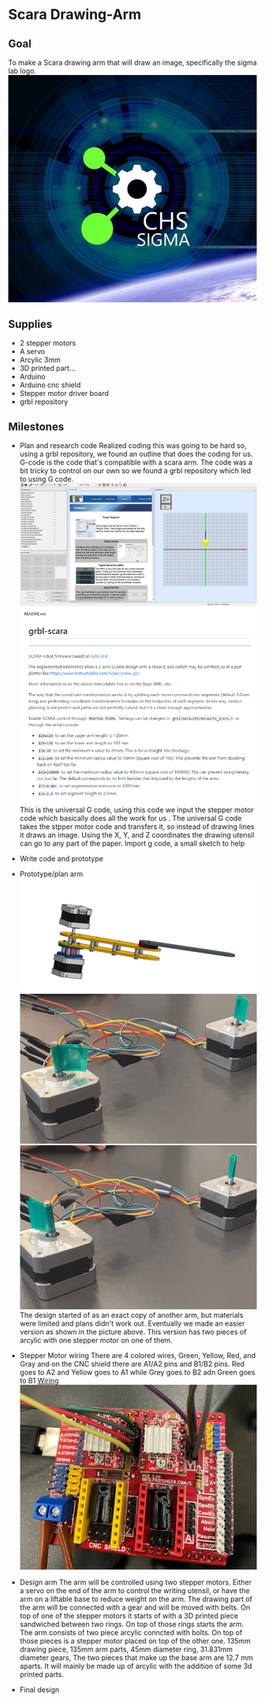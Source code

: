 # Scara Drawing-Arm

## Goal
To make a Scara drawing arm that will draw an image, specifically the sigma lab logo. ![Sigma logo](https://github.com/hgeorge82/Drawing-Arm/blob/main/images/Chs%20sigmalogo.png)

## Supplies 
- 2 stepper motors
- A servo 
- Arcylic 3mm
- 3D printed part...
- Arduino
- Arduino cnc shield
- Stepper motor driver board
- grbl repository

## Milestones
- Plan and research code
Realized coding this was going to be hard so, using a grbl repository, we found an outline that does the coding for us. G-code is the code that's compatible with a scara arm. The code was a bit tricky to control on our own so we found a grbl repository which led to using G code.![UGcode](https://github.com/hgeorge82/Drawing-Arm/blob/main/images/UGScreenshot.png) ![grbl screenshot](https://github.com/hgeorge82/Drawing-Arm/blob/main/images/grbl%20screenshot.png)
This is the universal G code, using this code we input the stepper motor code which basically does all the work for us . The universal G code takes the stpper motor code and transfers it, so instead of drawing lines it draws an image. Using the X, Y, and Z coordinates the drawing utensil can go to any part of the paper. Import g code, a small sketch to help
- Write code and prototype

- Prototype/plan arm
![Onshape link](https://github.com/hgeorge82/Drawing-Arm/blob/main/images/Assembled%203D%20arm.png) ![Gif](https://github.com/hgeorge82/Drawing-Arm/blob/main/images/SM2.gif)![Gif](https://github.com/hgeorge82/Drawing-Arm/blob/main/images/SM.gif) The design started of as an exact copy of another arm, but materials were limited and plans didn't work out. Eventually we made an easier version as shown in the picture above. This version has two pieces of arcylic with one stepper motor on one of them. 

- Stepper Motor wiring 
There are 4 colored wires, Green, Yellow, Red, and Gray and on the CNC shield there are A1/A2 pins and B1/B2 pins. Red goes to A2 and Yellow goes to A1 while Grey goes to B2 adn Green goes to B1
[Wiring](https://github.com/hgeorge82/Drawing-Arm/blob/main/images/Wiring.png)![Wiring](https://github.com/hgeorge82/Drawing-Arm/blob/main/images/Up%20close%20wiring.png)

- Design arm
The arm will be controlled using two stepper motors. Either a servo on the end of the arm to control the writing utensil, or have the arm on a liftable base to reduce weight on the arm. The drawing part of the arm will be connected with a gear and will be moved with belts. On top of one of the stepper motors it starts of with a 3D printed piece sandwiched between two rings. On top of those rings starts the arm. The arm consists of two piece arcylic conncted with bolts. On top of those pieces is a stepper motor placed on top of the other one. 135mm drawing piece, 135mm arm parts, 45mm diameter ring, 31.831mm diameter gears, The two pieces that make up the base arm are 12.7 mm aparts. It will mainly be made up of arcylic with the addition of some 3d printed parts.

- Final design







